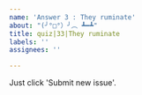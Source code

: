 ```yaml
---
name: 'Answer 3 : They ruminate'
about: "(╯°□°）╯︵ ┻━┻"
title: quiz|33|They ruminate
labels: ''
assignees: ''

---
```


Just click 'Submit new issue'.
